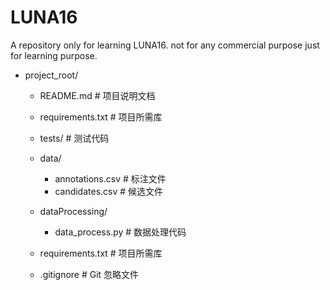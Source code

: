 # LUNA16
A repository only for learning LUNA16.
not for any commercial purpose just for learning purpose.

- project_root/
    - README.md            # 项目说明文档
    - requirements.txt        # 项目所需库
    - tests/                # 测试代码

    - data/
        - annotations.csv        # 标注文件
        - candidates.csv         # 候选文件
    - dataProcessing/
        - data_process.py    # 数据处理代码
    - requirements.txt          # 项目所需库
    - .gitignore            # Git 忽略文件
```